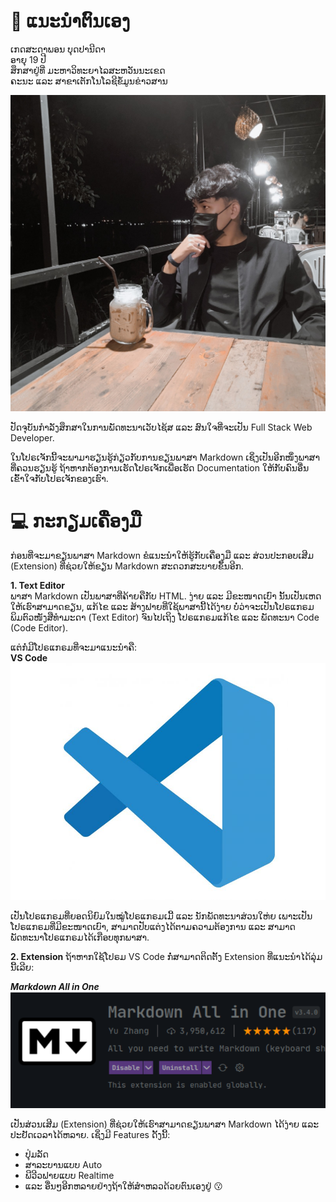 # :bust_in_silhouette: ແນະນຳຕົນເອງ

ເກດສະດາພອນ ບຸດປານີດາ  
ອາຍຸ 19 ປີ  
ສຶກສາຢູ່ທີ່ ມະຫາວິທະຍາໄລສະຫວັນນະເຂດ  
ຄະນະ ແລະ ສາຂາເຕັກໂນໂລຊີຂໍ້ມູນຂ່າວສານ

![Profile](img/profile.jpg)

ປັດຈຸບັນກຳລັງສຶກສາໃນການພັດທະນາເວັບໄຊ້ສ ແລະ ສົນໃຈທີ່ຈະເປັນ Full Stack Web Developer.  

ໃນໂປຣເຈັກນີ້ຈະພາມາຮຽນຮູ້ກ່ຽວກັບການຂຽນພາສາ Markdown ເຊິ່ງເປັນອີກໜຶ່ງພາສາທີ່ຄວນຮຽນຮູ້ ຖ້າຫາກຕ້ອງການເຮັດໂປຣເຈັກເພື່ອເຮັດ Documentation ໃຫ້ກັບຄົນອື່ນເຂົ້າໃຈກັບໂປຣເຈັກຂອງເຮົາ.

# :computer: ກະກຽມເຄື່ອງມື

ກ່ອນທີ່ຈະມາຂຽນພາສາ Markdown ຂໍແນະນຳໃຫ້ຮູ້ກັບເຄື່ອງມື ແລະ ສ່ວນປະກອບເສີມ (Extension) ທີ່ຊ່ວຍໃຫ້ຂຽນ Markdown ສະດວກສະບາຍຂຶ້ນອີກ.

__1. Text Editor__  
ພາສາ Markdown ເປັນພາສາທີ່ຄ້າຍຄືກັບ HTML. ງ່າຍ ແລະ ມີຂະໜາດເບົາ ນັ້ນເປັນເຫດໃຫ້ເຮົາສາມາດຂຽນ, ແກ້ໄຂ ແລະ ສ້າງຟາຍທີ່ໃຊ້ພາສານີ້ໄດ້ງ່າຍ ບໍ່ວ່າຈະເປັນໂປຣແກຣມພິມຕົວໜັງສືທຳມະດາ (Text Editor) ຈົນໄປເຖິງ ໂປຣແກຣມແກ້ໄຂ ແລະ ພັດທະນາ Code (Code Editor).  

ແຕ່ກໍ່ມີໂປຣແກຣມທີ່ຈະມາແນະນຳຄື:  
__VS Code__
![VSCode](pic1.jpg)  

ເປັນໂປຣແກຣມທີ່ຍອດນິຍົມໃນໝູ່ໂປຣແກຣມເມີ້ ແລະ ນັກພັດທະນາສ່ວນໃຫ່ຍ ເພາະເປັນໂປຣແກຣມທີ່ມີຂະໜາດເບົາ, ສາມາດປັບແຕ່ງໄດ້ຕາມຄວາມຕ້ອງການ ແລະ ສາມາດພັດທະນາໂປຣແກຣມໄດ້ເກືອບທຸກພາສາ.  

__2. Extension__
ຖ້າຫາກໃຊ້ໂປຣມ VS Code ກໍ່ສາມາດຕິດຕັ້ງ Extension ທີ່ແນະນຳໄດ້ລຸ່ມນີ້ເລີຍ:  

*__Markdown All in One__*
![Markdown](img/extension1.png)  

ເປັນສ່ວນເສີມ (Extension) ທີ່ຊ່ວຍໃຫ້ເຮົາສາມາດຂຽນພາສາ Markdown ໄດ້ງ່າຍ ແລະ ປະຢັດເວລາໄດ້ຫລາຍ. ເຊິ່ງມີ Features ດັ້ງນີ້:  

- ປຸ່ມລັດ
- ສາລະບານແບບ Auto
- ພີວີວຟາຍແບບ Realtime
- ແລະ ອື່ນໆອີກຫລາຍຢ່າງຖ້າໃຫ້ສຳຫລວດ້ວຍຕົນເອງຢູ່ :kissing: